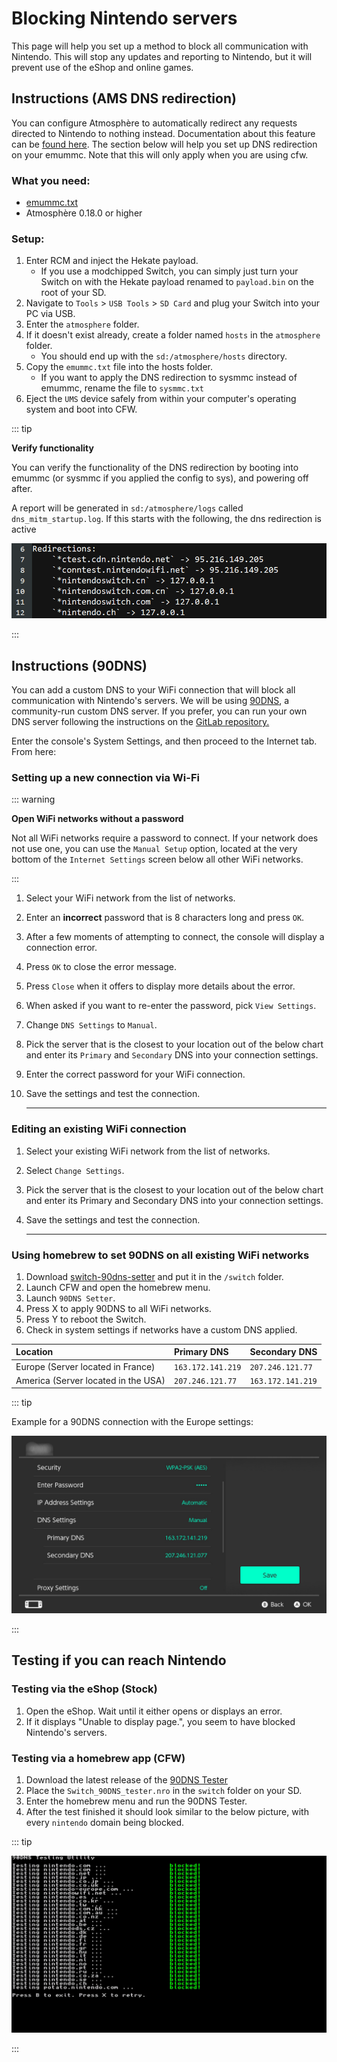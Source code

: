 # Blocking Nintendo servers

This page will help you set up a method to block all communication with Nintendo. This will stop any updates and reporting to Nintendo, but it will prevent use of the eShop and online games.

## Instructions (AMS DNS redirection)
You can configure Atmosphère to automatically redirect any requests directed to Nintendo to nothing instead. Documentation about this feature can be [found here](https://github.com/Atmosphere-NX/Atmosphere/blob/master/docs/features/dns_mitm.md). The section below will help you set up DNS redirection on your emummc. Note that this will only apply when you are using cfw.

### What you need:
- <a href="/files/emummc.txt" download>emummc.txt</a>
- Atmosphère 0.18.0 or higher

### Setup:

1. Enter RCM and inject the Hekate payload.
    - If you use a modchipped Switch, you can simply just turn your Switch on with the Hekate payload renamed to `payload.bin` on the root of your SD.
1. Navigate to `Tools` > `USB Tools` > `SD Card` and plug your Switch into your PC via USB.
1. Enter the `atmosphere` folder.
1. If it doesn't exist already, create a folder named `hosts` in the `atmosphere` folder.
    - You should end up with the `sd:/atmosphere/hosts` directory.
1. Copy the `emummc.txt` file into the hosts folder.
    - If you want to apply the DNS redirection to sysmmc instead of emummc, rename the file to `sysmmc.txt`
1. Eject the `UMS` device safely from within your computer's operating system and boot into CFW.

::: tip

**Verify functionality**

You can verify the functionality of the DNS redirection by booting into emummc (or sysmmc if you applied the config to sys), and powering off after.

A report will be generated in `sd:/atmosphere/logs` called `dns_mitm_startup.log`. If this starts with the following, the dns redirection is active

![dnsmitmlog](../extras/img/dnsmitm.png)

:::

## Instructions (90DNS)
You can add a custom DNS to your WiFi connection that will block all communication with Nintendo's servers. We will be using [90DNS](https://gitlab.com/a/90dns), a community-run custom DNS server. If you prefer, you can run your own DNS server following the instructions on the [GitLab repository.](https://gitlab.com/a/90dns/blob/master/SELFHOST.md)

Enter the console's System Settings, and then proceed to the Internet tab. From here:


### Setting up a new connection via Wi-Fi

::: warning

**Open WiFi networks without a password**

Not all WiFi networks require a password to connect. If your network does not use one, you can use the `Manual Setup` option, located at the very bottom of the `Internet Settings` screen below all other WiFi networks.

:::

1. Select your WiFi network from the list of networks.
1. Enter an **incorrect** password that is 8 characters long and press `OK`.
1. After a few moments of attempting to connect, the console will display a connection error.
1. Press `OK` to close the error message.
1. Press `Close` when it offers to display more details about the error.
1. When asked if you want to re-enter the password, pick `View Settings`.
1. Change `DNS Settings` to `Manual`.
1. Pick the server that is the closest to your location out of the below chart and enter its `Primary` and `Secondary` DNS into your connection settings.
1. Enter the correct password for your WiFi connection.
1. Save the settings and test the connection.

    -----

### Editing an existing WiFi connection
1. Select your existing WiFi network from the list of networks.
1. Select `Change Settings`.
1. Pick the server that is the closest to your location out of the below chart and enter its Primary and Secondary DNS into your connection settings.
1. Save the settings and test the connection.

    -----

### Using homebrew to set 90DNS on all existing WiFi networks
1. Download [switch-90dns-setter](https://github.com/suchmememanyskill/switch-90dns-setter/releases) and put it in the `/switch` folder.
1. Launch CFW and open the homebrew menu.
1. Launch `90DNS Setter`.
1. Press X to apply 90DNS to all WiFi networks.
1. Press Y to reboot the Switch.
1. Check in system settings if networks have a custom DNS applied.


| Location                              | Primary DNS         | Secondary DNS       |
|:--------------------------------------|:--------------------|:--------------------|
| Europe (Server located in France)     | `163.172.141.219`   | `207.246.121.77`    |
| America (Server located in the USA)   | `207.246.121.77`    | `163.172.141.219`   |


::: tip

Example for a 90DNS connection with the Europe settings:

![Visual for System Settings serial location](../extras/img/blocking_updates.png)

:::

## Testing if you can reach Nintendo

### Testing via the eShop (Stock)
1. Open the eShop. Wait until it either opens or displays an error.
1. If it displays "Unable to display page.", you seem to have blocked Nintendo's servers.

### Testing via a homebrew app (CFW)
1. Download the latest release of the [90DNS Tester](https://github.com/meganukebmp/Switch_90DNS_tester/releases)
1. Place the `Switch_90DNS_tester.nro` in the `switch` folder on your SD.
1. Enter the homebrew menu and run the 90DNS Tester.
1. After the test finished it should look similar to the below picture, with every `nintendo` domain being blocked.

::: tip

![tester example](../extras/img/90dns_tester_switch.jpg)

:::
